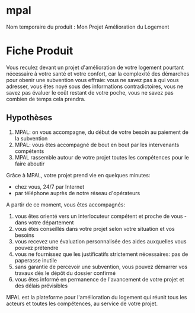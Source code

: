 # mpal
Nom temporaire du produit : Mon Projet Amélioration du Logement

# Fiche Produit

Vous reculez devant un projet d'amélioration de votre logement pourtant nécessaire
à votre santé et votre confort, car la complexité des démarches pour obenir une
subvention vous effraie: vous ne savez pas à qui vous adresser, vous êtes noyé
sous des informations contradictoires, vous ne savez pas évaluer le coût restant
de votre poche, vous ne savez pas combien de temps cela prendra.

## Hypothèses
1. MPAL: on vous accompagne, du début de votre besoin au paiement de la subvention
2. MPAL: vous êtes accompagné de bout en bout par les intervenants compétents
3. MPAL rassemble autour de votre projet toutes les compétences pour le faire aboutir

Grâce à MPAL, votre projet prend vie en quelques minutes:
- chez vous, 24/7 par Internet
- par téléphone auprès de notre réseau d'opérateurs

A partir de ce moment, vous êtes accompagnés:
1) vous êtes orienté vers un interlocuteur compétent et proche de vous - dans votre département
2) vous êtes conseillés dans votre projet selon votre situation et vos besoins
3) vous recevez une évaluation personnalisée des aides auxquelles vous pouvez prétendre
4) vous ne fournissez que les justificatifs strictement nécessaires: pas de paperasse inutile
5) sans garantie de percevoir une subvention, vous pouvez démarrer vos travaux dès le dépôt du dossier confirmé
6) vous êtes informé en permanence de l'avancement de votre projet et des délais prévisibles

MPAL est la plateforme pour l'amélioration du logement qui réunit tous les acteurs et toutes les compétences,
au service de votre projet.

